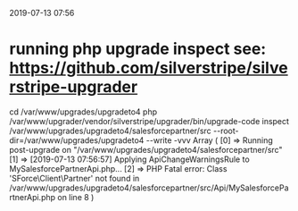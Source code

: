 2019-07-13 07:56

# running php upgrade inspect see: https://github.com/silverstripe/silverstripe-upgrader
cd /var/www/upgrades/upgradeto4
php /var/www/upgrader/vendor/silverstripe/upgrader/bin/upgrade-code inspect /var/www/upgrades/upgradeto4/salesforcepartner/src  --root-dir=/var/www/upgrades/upgradeto4 --write -vvv
Array
(
    [0] => Running post-upgrade on "/var/www/upgrades/upgradeto4/salesforcepartner/src"
    [1] => [2019-07-13 07:56:57] Applying ApiChangeWarningsRule to MySalesforcePartnerApi.php...
    [2] => PHP Fatal error:  Class 'SForce\Client\Partner' not found in /var/www/upgrades/upgradeto4/salesforcepartner/src/Api/MySalesforcePartnerApi.php on line 8
)
